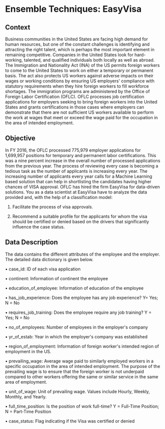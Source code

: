 # Ensemble Techniques: EasyVisa


## Context
Business communities in the United States are facing high demand for human resources, but 
one of the constant challenges is identifying and attracting the right talent, which is perhaps 
the most important element in remaining competitive. Companies in the United States look 
for hard-working, talented, and qualified individuals both locally as well as abroad.
The Immigration and Nationality Act (INA) of the US permits foreign workers to come to the 
United States to work on either a temporary or permanent basis. The act also protects US 
workers against adverse impacts on their wages or working conditions by ensuring US 
employers' compliance with statutory requirements when they hire foreign workers to fill 
workforce shortages. The immigration programs are administered by the Office of Foreign 
Labor Certification (OFLC).
OFLC processes job certification applications for employers seeking to bring foreign workers 
into the United States and grants certifications in those cases where employers can 
demonstrate that there are not sufficient US workers available to perform the work at wages 
that meet or exceed the wage paid for the occupation in the area of intended employment.
## Objective
In FY 2016, the OFLC processed 775,979 employer applications for 1,699,957 positions for 
temporary and permanent labor certifications. This was a nine percent increase in the overall 
number of processed applications from the previous year. The process of reviewing every 
case is becoming a tedious task as the number of applicants is increasing every year.
The increasing number of applicants every year calls for a Machine Learning based solution 
that can help in shortlisting the candidates having higher chances of VISA approval. OFLC has 
hired the firm EasyVisa for data-driven solutions. You as a data scientist at EasyVisa have to 
analyze the data provided and, with the help of a classification model:

1. Facilitate the process of visa approvals.

2. Recommend a suitable profile for the applicants for whom the visa should be 
certified or denied based on the drivers that significantly influence the case status.
## Data Description
The data contains the different attributes of the employee and the employer. The detailed 
data dictionary is given below.

• case_id: ID of each visa application

• continent: Information of continent the employee

• education_of_employee: Information of education of the employee

• has_job_experience: Does the employee has any job experience? Y= Yes; N = No

• requires_job_training: Does the employee require any job training? Y = Yes; N = 
No

• no_of_employees: Number of employees in the employer's company

• yr_of_estab: Year in which the employer's company was established

• region_of_employment: Information of foreign worker's intended region of 
employment in the US.

• prevailing_wage: Average wage paid to similarly employed workers in a specific 
occupation in the area of intended employment. The purpose of the prevailing 
wage is to ensure that the foreign worker is not underpaid compared to other 
workers offering the same or similar service in the same area of employment.

• unit_of_wage: Unit of prevailing wage. Values include Hourly, Weekly, Monthly, 
and Yearly.

• full_time_position: Is the position of work full-time? Y = Full-Time Position; N = 
Part-Time Position

• case_status: Flag indicating if the Visa was certified or denied
